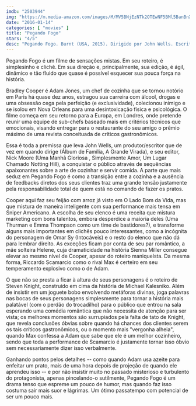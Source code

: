 ```yaml
---
imdb: "2503944"
img: "https://m.media-amazon.com/images/M/MV5BNjEzNTk2OTEwNF5BMl5BanBnXkFtZTgwNzExMTg0NjE@._V1_SY150_CR0,0,101,150_.jpg"
date: "2016-01-14"
categories: [ "movies" ]
title: "Pegando Fogo"
stars: "4/5"
desc: "Pegando Fogo. Burnt (USA, 2015). Dirigido por John Wells. Escrito por Steven Knight, Michael Kalesniko. Com Bradley Cooper, Sienna Miller, Daniel Brühl, Riccardo Scamarcio, Omar Sy, Sam Keeley, Henry Goodman, Matthew Rhys, Stephen Campbell Moore."
---
```

Pegando Fogo é um filme de sensações mistas. Em seu roteiro, é simplesinho e clichê. Em sua direção e, principalmente, sua edição, é ágil, dinâmico e tão fluido que quase é possível esquecer sua pouca força na história.

Bradley Cooper é Adam Jones, um chef de cozinha que se tornou notório em Paris há quase dez anos, estragou sua carreira com álcool, drogas e uma obsessão cega pela perfeição (e exclusividade), colecionou inimigo e se isolou em Nova Orleans para uma desintoxicação física e psicológica. O filme começa em seu retorno para a Europa, em Londres, onde pretende reunir uma equipe de sub-chefs baseado mais em critérios técnicos que emocionais, visando entregar para o restaurante do seu amigo o prêmio máximo de uma revista conceituada de críticos gastronômicos.

Essa é toda a premissa que leva John Wells, um produtor/escritor que de vez em quando dirige (Álbum de Família, A Grande Virada), e seu editor, Nick Moore (Uma Manhã Gloriosa , Simplesmente Amor, Um Lugar Chamado Notting Hill), a conquistar o público através de sequências apaixonantes sobre a arte de cozinhar e servir comida. A parte que mais seduz em Pegando Fogo é como a transição entre a cozinha e a ausência de feedbacks diretos dos seus clientes traz uma grande tensão justamente pela responsabilidade total de quem está no comando de fazer os pratos.

Cooper aqui faz seu feijão com arroz já visto em O Lado Bom da Vida, mas que mistura de maneira inteligente com sua performance mais tensa em Sniper Americano. A escolha de seu elenco é uma receita que mistura marketing com bons talentos, embora desperdice a maioria deles (Uma Thurman e Emma Thompson como um time de bastidores?), e transforme alguns mais importantes em clichês pouco interessantes, como a incógnita do personagem de Omar Sy (Intocáveis) e o resto do elenco que não dá para lembrar direito. As exceções ficam por conta de seu par romântico, a mãe solteira Helene, cuja dramaticidade na história Sienna Miller consegue elevar ao mesmo nível de Cooper, apesar do roteiro maniqueísta. Da mesma forma, Riccardo Scamarcio como o rival Max é certeiro em seu temperamento explosivo como o de Adam.

O que não se presta a ficar à altura de seus personagens é o roteiro de Steven Knight, construído em cima da história de Michael Kalesniko. Além de insistir em um joguete bobo envolvendo metáforas divinas, joga palavras nas bocas de seus personagens simplesmente para tornar a história mais palatável (com o perdão do trocadilho) para o público que entrou na sala esperando uma comédia romântica que não necessita de atenção para ser vista; os melhores momentos são surrupiados pela falta de tato de Knight, que revela conclusões óbvias sobre quando há chances dos clientes serem os tais críticos gastronômicos, ou o momento mais "vergonha alheia", quando Max confessa a Adam que sabe que ele é um melhor cozinheiro, sendo que toda a performance de Scamarcio é justamente tornar isso óbvio sem necessariamente dizer isso verbalmente.

Ganhando pontos pelos detalhes -- como quando Adam usa azeite para enfeitar um prato, mais de uma hora depois de projeção de quando ele aprendeu isso -- e por não insistir muito no passado misterioso e turbulento do protagonista, apenas pincelando-o sutilmente, Pegando Fogo é um drama tenso que espreme um pouco de humor, mas quando faz isso costuma sair mais suor e lágrimas. Um ótimo passatempo com potencial de ser um pouco mais.
